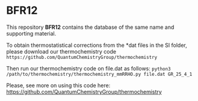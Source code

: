 # BFR12
This repository **BFR12** contains the database of the same name and supporting material.

To obtain thermostatistical corrections from the *dat files in the SI folder, please download our thermochemistry code ```https://github.com/QuantumChemistryGroup/thermochemistry```

Then run our thermochemistry code on file.dat as follows:
```python3 /path/to/thermochemistry/thermochemistry_mmRRHO.py file.dat GR_25_4_1```

Please, see more on using this code here: https://github.com/QuantumChemistryGroup/thermochemistry
